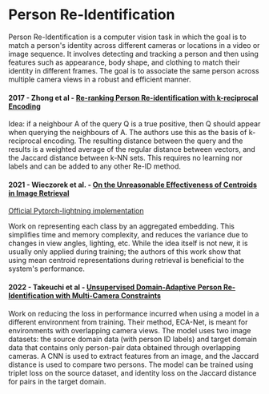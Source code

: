 # Person Re-Identification

Person Re-Identification is a computer vision task in which the goal is to match a person's identity across different cameras or locations in a video or image sequence.
It involves detecting and tracking a person and then using features such as appearance, body shape, and clothing to match their identity in different frames.
The goal is to associate the same person across multiple camera views in a robust and efficient manner.

#### 2017 - Zhong et al - [Re-ranking Person Re-identification with k-reciprocal Encoding](https://arxiv.org/abs/1701.08398)

Idea: if a neighbour A of the query Q is a true positive, then Q should appear when querying the neighbours of A.
The authors use this as the basis of k-reciprocal encoding. The resulting distance between the query and the results is a weighted average of the regular distance between vectors, and the Jaccard distance between k-NN sets.
This requires no learning nor labels and can be added to any other Re-ID method.

#### 2021 - Wieczorek et al. - [On the Unreasonable Effectiveness of Centroids in Image Retrieval](https://arxiv.org/abs/2104.13643)

[Official Pytorch-lightning implementation](https://github.com/mikwieczorek/centroids-reid/tree/main)

Work on representing each class by an aggregated embedding. This simplifies time and memory complexity, and reduces the variance due to changes in view angles, lighting, etc. While the idea itself is not new, it is usually only applied during training; the authors of this work show that using mean centroid representations during retrieval is beneficial to the system's performance.


#### 2022 - Takeuchi et al - [Unsupervised Domain-Adaptive Person Re-Identification with Multi-Camera Constraints](https://arxiv.org/abs/2210.13999)

Work on reducing the loss in performance incurred when using a model in a different environment from training. 
Their method, ECA-Net, is meant for environments with overlapping camera views.
The model uses two image datasets: the source domain data (with person ID labels) and target domain data that contains only person-pair data obtained through overlapping cameras.
A CNN is used to extract features from an image, and the Jaccard distance is used to compare two persons.
The model can be trained using triplet loss on the source dataset, and identity loss on the Jaccard distance for pairs in the target domain. 

